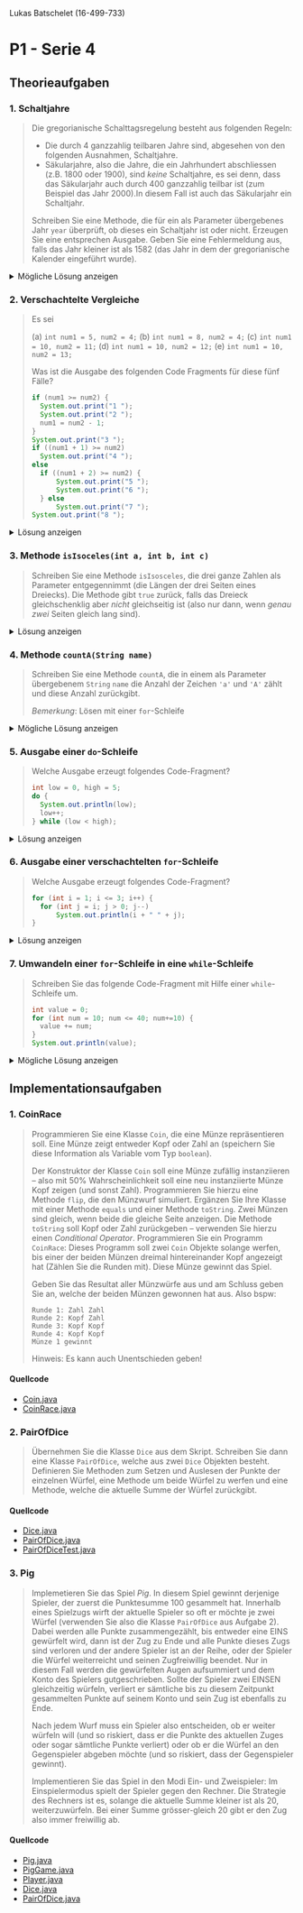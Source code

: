 Lukas Batschelet (16-499-733)
# P1 - Serie 4


## Theorieaufgaben

### 1. Schaltjahre

> Die gregorianische Schalttagsregelung besteht aus folgenden Regeln:
> 
> - Die durch 4 ganzzahlig teilbaren Jahre sind, abgesehen von den folgenden Ausnahmen, Schaltjahre.
> - Säkularjahre, also die Jahre, die ein Jahrhundert abschliessen (z.B. 1800 oder 1900), sind *keine* Schaltjahre, es sei denn, dass das Säkularjahr auch durch 400 ganzzahlig teilbar ist (zum Beispiel das Jahr 2000).In diesem Fall ist auch das Säkularjahr ein Schaltjahr.
> 
> Schreiben Sie eine Methode, die für ein als Parameter übergebenes Jahr `year` überprüft, ob dieses ein Schaltjahr ist oder nicht. Erzeugen Sie eine entsprechen Ausgabe. Geben Sie eine Fehlermeldung aus, falls das Jahr kleiner ist als 1582 (das Jahr in dem der gregorianische Kalender eingeführt wurde).

<details>
	<summary>Mögliche Lösung anzeigen</summary>

#### Mögliche Lösung

```java
public boolean isLeapYear(int year) {

final int GREGORIAN_START_YEAR = 1582;

	if (year >= GREGORIAN_START_YEAR) {
		
		if (year % 4 == 0 && year % 100 != 0 || year % 400 == 0) {
			System.out.println("Das Jahr " + year + " ist ein Schaltjahr!");
			return true;
		} else {
			System.out.println("Das Jahr " + year + " ist kein Schaltjahr!");
			return false;
		}
	
	} else {
		System.out.println("Fehler: Gregorianischer Kalender noch nicht eingeführt");
		return false;
	}
}
```

</details>

### 2. Verschachtelte Vergleiche


> Es sei
> 
> (a) `int num1 = 5, num2 = 4;`
> (b) `int num1 = 8, num2 = 4;`
> (c) `int num1 = 10, num2 = 11;`
> (d) `int num1 = 10, num2 = 12;`
> (e) `int num1 = 10, num2 = 13;`
> 
> Was ist die Ausgabe des folgenden Code Fragments für diese fünf Fälle?
> 
> ```java
> if (num1 >= num2) {
> 	System.out.print("1 ");
> 	System.out.print("2 ");
> 	num1 = num2 - 1;
> }
> System.out.print("3 ");
> if ((num1 + 1) >= num2)
> 	System.out.print("4 ");
> else
> 	if ((num1 + 2) >= num2) {
> 		System.out.print("5 ");
> 		System.out.print("6 ");
> 	} else
> 		System.out.print("7 ");
> System.out.print("8 ");
> ```

<details>
	<summary>Lösung anzeigen</summary>

#### Lösung

```text
(a) 1 2 3 4 8
(b) 1 2 3 4 8
(c) 3 4 8
(d) 3 5 6 8
(e) 3 7 8
```

</details>

### 3. Methode `isIsoceles(int a, int b, int c)`

> Schreiben Sie eine Methode `isIsosceles`, die drei ganze Zahlen als Parameter entgegennimmt (die Längen der drei Seiten eines Dreiecks). Die Methode gibt `true` zurück, falls das Dreieck gleichschenklig aber *nicht* gleichseitig ist (also nur dann, wenn *genau zwei* Seiten gleich lang sind).

<details>
	<summary>Lösung anzeigen</summary>

#### Lösung

```java
public boolean isIsoceles(int a, int b, int c) {
    return (a == b && a != c) || (a == c && a != b) || (b == c && b != a);
}
```

</details>

### 4. Methode `countA(String name)`

> Schreiben Sie eine Methode `countA`, die in einem als Parameter übergebenem `String` `name` die Anzahl der Zeichen `'a'` und `'A'` zählt und diese Anzahl zurückgibt.
> 
> *Bemerkung*: Lösen mit einer `for`-Schleife

<details>
	<summary>Mögliche Lösung anzeigen</summary>

#### Mögliche Lösung

```java
public int countA(String name) {
	int count = 0;
	for (int i = 0; i < name.length(); i++) {
		char c = name.charAt(i);
		if (c == 'a' || c == 'A') {
			count++;
		}
	}
	return count;
}
```

</details>

###  5. Ausgabe einer `do`-Schleife


> Welche Ausgabe erzeugt folgendes Code-Fragment?
> 
> ```java
> int low = 0, high = 5;
> do {
> 	System.out.println(low);
> 	low++;
> } while (low < high);
> ```

<details>
	<summary>Lösung anzeigen</summary>

#### Lösung

```text
0
1
2
3
4
```

</details>

### 6. Ausgabe einer verschachtelten `for`-Schleife

> Welche Ausgabe erzeugt folgendes Code-Fragment?
> 
> ```java
> for (int i = 1; i <= 3; i++) {
> 	for (int j = i; j > 0; j--)
> 		System.out.println(i + " " + j);
> }
> ```

<details>
	<summary>Lösung anzeigen</summary>

#### Lösung

```text
1 1
2 2
2 1
3 3
3 2
3 1
```

</details>

### 7. Umwandeln einer `for`-Schleife in eine `while`-Schleife

> Schreiben Sie das folgende Code-Fragment mit Hilfe einer `while`-Schleife um.
> 
> ```java
> int value = 0;
> for (int num = 10; num <= 40; num+=10) {
> 	value += num;
> }
> System.out.println(value);
> ```

<details>
	<summary>Mögliche Lösung anzeigen</summary>

#### Mögliche Lösung

```java
int value = 0, num = 10;
while (num <= 40) {
value += num;
num += 10;
}
System.out.println(value);
```

</details>

## Implementationsaufgaben

### 1. CoinRace

> Programmieren Sie eine Klasse `Coin`, die eine Münze repräsentieren soll. Eine Münze zeigt entweder Kopf oder Zahl an (speichern Sie diese Information als Variable vom Typ `boolean`).
> 
> Der Konstruktor der Klasse `Coin` soll eine Münze zufällig instanziieren – also mit 50% Wahrscheinlichkeit soll eine neu instanziierte Münze Kopf zeigen (und sonst Zahl). Programmieren Sie hierzu eine Methode `flip`, die den Münzwurf simuliert. Ergänzen Sie Ihre Klasse mit einer Methode `equals` und einer Methode `toString`. Zwei Münzen sind gleich, wenn beide die gleiche Seite anzeigen. Die Methode `toString` soll Kopf oder Zahl zurückgeben – verwenden Sie hierzu einen *Conditional Operator*.
> Programmieren Sie ein Programm `CoinRace`: Dieses Programm soll zwei `Coin` Objekte solange werfen, bis einer der beiden Münzen dreimal hintereinander Kopf angezeigt hat (Zählen Sie die Runden mit). Diese Münze gewinnt das Spiel.
> 
> Geben Sie das Resultat aller Münzwürfe aus und am Schluss geben Sie an, welche der beiden Münzen gewonnen hat aus. Also bspw:
> 
> ```text
> Runde 1: Zahl Zahl
> Runde 2: Kopf Zahl
> Runde 3: Kopf Kopf
> Runde 4: Kopf Kopf
> Münze 1 gewinnt
> ```
> 
> Hinweis: Es kann auch Unentschieden geben!

#### Quellcode

- [Coin.java](src/aufgabe01/Coin.java)
- [CoinRace.java](src/aufgabe01/CoinRace.java)

### 2. PairOfDice

> Übernehmen Sie die Klasse `Dice` aus dem Skript. Schreiben Sie dann eine Klasse `PairOfDice`, welche aus zwei `Dice` Objekten besteht. Definieren Sie Methoden zum Setzen und Auslesen der Punkte der einzelnen Würfel, eine Methode um beide Würfel zu werfen und eine Methode, welche die aktuelle Summe der Würfel zurückgibt.

#### Quellcode

- [Dice.java](src/aufgabe02_03/Dice.java)
- [PairOfDice.java](src/aufgabe02_03/PairOfDice.java)
- [PairOfDiceTest.java](src/aufgabe02_03/PairOfDiceTest.java)

### 3. Pig

> Implemetieren Sie das Spiel *Pig*. In diesem Spiel gewinnt derjenige Spieler, der zuerst die Punktesumme 100 gesammelt hat. Innerhalb eines Spielzugs wirft der aktuelle Spieler so oft er möchte je zwei Würfel (verwenden Sie also die Klasse `PairOfDice` aus Aufgabe 2). Dabei werden alle Punkte zusammengezählt, bis entweder eine EINS gewürfelt wird, dann ist der Zug zu Ende und alle Punkte dieses Zugs sind verloren und der andere Spieler ist an der Reihe, oder der Spieler die Würfel weiterreicht und seinen Zugfreiwillig beendet. Nur in diesem Fall werden die gewürfelten Augen aufsummiert und dem Konto des Spielers gutgeschrieben. Sollte der Spieler zwei EINSEN gleichzeitig würfeln, verliert er sämtliche bis zu diesem Zeitpunkt gesammelten Punkte auf seinem Konto und sein Zug ist ebenfalls zu Ende.
> 
> Nach jedem Wurf muss ein Spieler also entscheiden, ob er weiter würfeln will (und so riskiert, dass er die Punkte des aktuellen Zuges oder sogar sämtliche Punkte verliert) oder ob er die Würfel an den Gegenspieler abgeben möchte (und so riskiert, dass der Gegenspieler gewinnt).
> 
> Implementieren Sie das Spiel in den Modi Ein- und Zweispieler: Im Einspielermodus spielt der Spieler gegen den Rechner. Die Strategie des Rechners ist es, solange die aktuelle Summe kleiner ist als 20, weiterzuwürfeln. Bei einer Summe grösser-gleich 20 gibt er den Zug also immer freiwillig ab.

#### Quellcode

- [Pig.java](src/aufgabe02_03/Pig.java)
- [PigGame.java](src/aufgabe02_03/PigGame.java)
- [Player.java](src/aufgabe02_03/Player.java)
- [Dice.java](src/aufgabe02_03/Dice.java)
- [PairOfDice.java](src/aufgabe02_03/PairOfDice.java)


